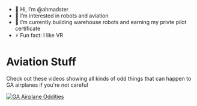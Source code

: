 - 👋 Hi, I’m @ahmadster
- 👀 I’m interested in robots and aviation
- 🌱 I’m currently building warehouse robots and earning my privte pilot certificate
- ⚡ Fun fact: I like VR

# Aviation Stuff
Check out these videos showing all kinds of odd things that can happen to GA airplanes if you're not careful

[![GA Airplane Oddities](https://img.youtube.com/vi/HFRnX7ZVGFo/0.jpg)](https://youtube.com/playlist?list=PLnjaM9eVs4ptgG0eeporNLMSBMC44BW6g&si=wCUrZ_mJIVuUCxxe)
